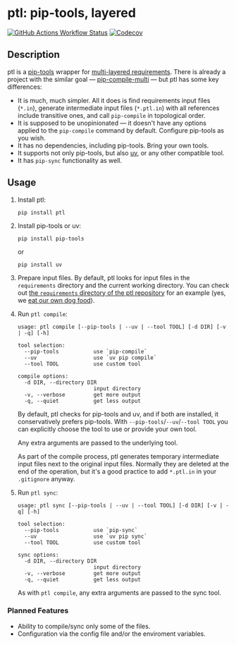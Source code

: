 # ptl: pip-tools, layered

[![GitHub Actions Workflow Status](https://img.shields.io/github/actions/workflow/status/un-def/ptl/test.yml)](https://github.com/un-def/ptl/actions/workflows/test.yml)
[![Codecov](https://img.shields.io/codecov/c/github/un-def/ptl)](https://app.codecov.io/gh/un-def/ptl)

## Description

ptl is a [pip-tools](https://pip-tools.readthedocs.io/) wrapper for [multi-layered requirements](https://pip-tools.readthedocs.io/en/stable/#workflow-for-layered-requirements). There is already a project with the similar goal — [pip-compile-multi](https://pip-compile-multi.readthedocs.io) — but ptl has some key differences:

* It is much, much simpler. All it does is find requirements input files (`*.in`), generate intermediate input files (`*.ptl.in`) with all references include transitive ones, and call `pip-compile` in topological order.
* It is supposed to be unopinionated — it doesn't have any options applied to the `pip-compile` command by default. Configure pip-tools as you wish.
* It has no dependencies, including pip-tools. Bring your own tools.
* It supports not only pip-tools, but also [uv](https://github.com/astral-sh/uv), or any other compatible tool.
* It has `pip-sync` functionality as well.

## Usage

1. Install ptl:

    ```
    pip install ptl
    ```

2. Install pip-tools or uv:

    ```
    pip install pip-tools
    ```

    or

    ```
    pip install uv
    ```

3. Prepare input files. By default, ptl looks for input files in the `requirements` directory and the current working directory. You can check out [the `requirements` directory of the ptl repository](https://github.com/un-def/ptl/tree/master/requirements) for an example (yes, we [eat our own dog food](https://en.wikipedia.org/wiki/Eating_your_own_dog_food)).

4. Run `ptl compile`:

    ```
    usage: ptl compile [--pip-tools | --uv | --tool TOOL] [-d DIR] [-v | -q] [-h]

    tool selection:
      --pip-tools           use `pip-compile`
      --uv                  use `uv pip compile`
      --tool TOOL           use custom tool

    compile options:
      -d DIR, --directory DIR
                            input directory
      -v, --verbose         get more output
      -q, --quiet           get less output
    ```

    By default, ptl checks for pip-tools and uv, and if both are installed, it conservatively prefers pip-tools. With `--pip-tools`/`--uv`/`--tool TOOL` you can explicitly choose the tool to use or provide your own tool.

    Any extra arguments are passed to the underlying tool.

    As part of the compile process, ptl generates temporary intermediate input files next to the original input files. Normally they are deleted at the end of the operation, but it's a good practice to add `*.ptl.in` in your `.gitignore` anyway.

5. Run `ptl sync`:

    ```
    usage: ptl sync [--pip-tools | --uv | --tool TOOL] [-d DIR] [-v | -q] [-h]

    tool selection:
      --pip-tools           use `pip-sync`
      --uv                  use `uv pip sync`
      --tool TOOL           use custom tool

    sync options:
      -d DIR, --directory DIR
                            input directory
      -v, --verbose         get more output
      -q, --quiet           get less output
    ```

    As with `ptl compile`, any extra arguments are passed to the sync tool.

### Planned Features

* Ability to compile/sync only some of the files.
* Configuration via the config file and/or the enviroment variables.

